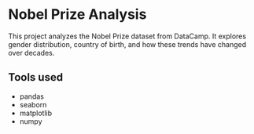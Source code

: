 # Nobel Prize Analysis

This project analyzes the Nobel Prize dataset from DataCamp. It explores gender distribution, country of birth, and how these trends have changed over decades.

## Tools used
- pandas
- seaborn
- matplotlib
- numpy